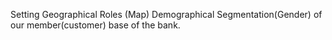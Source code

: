 Setting Geographical Roles (Map)
Demographical Segmentation(Gender) of our member(customer) base of the bank.
